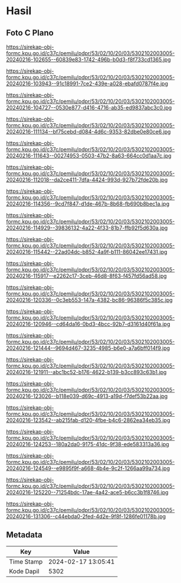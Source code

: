 # Hasil

## Foto C Plano

https://sirekap-obj-formc.kpu.go.id/c37c/pemilu/pdpr/53/02/10/20/03/5302102003005-20240216-102655--60839e83-1742-496b-b0d3-f8f733cd1365.jpg

https://sirekap-obj-formc.kpu.go.id/c37c/pemilu/pdpr/53/02/10/20/03/5302102003005-20240216-103943--91c18991-7ce2-439e-a028-ebafd0787f4e.jpg

https://sirekap-obj-formc.kpu.go.id/c37c/pemilu/pdpr/53/02/10/20/03/5302102003005-20240216-104727--0530e877-d416-4716-ab35-ed9837abc3c0.jpg

https://sirekap-obj-formc.kpu.go.id/c37c/pemilu/pdpr/53/02/10/20/03/5302102003005-20240216-111134--bf75cebd-d084-4d6c-9353-82dbe0e80ce6.jpg

https://sirekap-obj-formc.kpu.go.id/c37c/pemilu/pdpr/53/02/10/20/03/5302102003005-20240216-111643--00274953-0503-47b2-8a63-664cc0d1aa7c.jpg

https://sirekap-obj-formc.kpu.go.id/c37c/pemilu/pdpr/53/02/10/20/03/5302102003005-20240216-112018--da2ce411-7dfa-4424-993d-927b72fde20b.jpg

https://sirekap-obj-formc.kpu.go.id/c37c/pemilu/pdpr/53/02/10/20/03/5302102003005-20240216-114356--9cd7f847-d1de-467b-8b68-fb690b8bec1a.jpg

https://sirekap-obj-formc.kpu.go.id/c37c/pemilu/pdpr/53/02/10/20/03/5302102003005-20240216-114929--39836132-4a22-4f33-81b7-ffb92f5d630a.jpg

https://sirekap-obj-formc.kpu.go.id/c37c/pemilu/pdpr/53/02/10/20/03/5302102003005-20240216-115442--22ad04dc-b852-4a9f-b111-86042ee17431.jpg

https://sirekap-obj-formc.kpu.go.id/c37c/pemilu/pdpr/53/02/10/20/03/5302102003005-20240216-115917--e2262c17-3ceb-46d8-8f63-f457fd56ad58.jpg

https://sirekap-obj-formc.kpu.go.id/c37c/pemilu/pdpr/53/02/10/20/03/5302102003005-20240216-120336--0c3eb553-147a-4382-bc86-96386f5c385c.jpg

https://sirekap-obj-formc.kpu.go.id/c37c/pemilu/pdpr/53/02/10/20/03/5302102003005-20240216-120946--cd64da16-0bd3-4bcc-92b7-d3161d40f61a.jpg

https://sirekap-obj-formc.kpu.go.id/c37c/pemilu/pdpr/53/02/10/20/03/5302102003005-20240216-121444--9694d467-3235-4985-b6e0-a7a6bff014f9.jpg

https://sirekap-obj-formc.kpu.go.id/c37c/pemilu/pdpr/53/02/10/20/03/5302102003005-20240216-121911--abc1bc52-b176-4622-b139-b3cc893c63b1.jpg

https://sirekap-obj-formc.kpu.go.id/c37c/pemilu/pdpr/53/02/10/20/03/5302102003005-20240216-123026--b118e039-d69c-4913-a19d-f7def53b22aa.jpg

https://sirekap-obj-formc.kpu.go.id/c37c/pemilu/pdpr/53/02/10/20/03/5302102003005-20240216-123542--ab215fab-d120-4fbe-b4c6-2862ea34eb35.jpg

https://sirekap-obj-formc.kpu.go.id/c37c/pemilu/pdpr/53/02/10/20/03/5302102003005-20240216-124253--180a2da0-9175-41dc-9f38-ede583313a36.jpg

https://sirekap-obj-formc.kpu.go.id/c37c/pemilu/pdpr/53/02/10/20/03/5302102003005-20240216-124549--e9895f9f-a668-4b4e-9c2f-1266aa99a734.jpg

https://sirekap-obj-formc.kpu.go.id/c37c/pemilu/pdpr/53/02/10/20/03/5302102003005-20240216-125220--71254bdc-17ae-4a42-ace5-b6cc3b1f8746.jpg

https://sirekap-obj-formc.kpu.go.id/c37c/pemilu/pdpr/53/02/10/20/03/5302102003005-20240216-131306--c44ebda0-2fed-4d2e-9f8f-1286fe01178b.jpg


## Metadata

| Key        | Value               |
| ---------- | ------------------- |
| Time Stamp | 2024-02-17 13:05:41 |
| Kode Dapil | 5302                |



